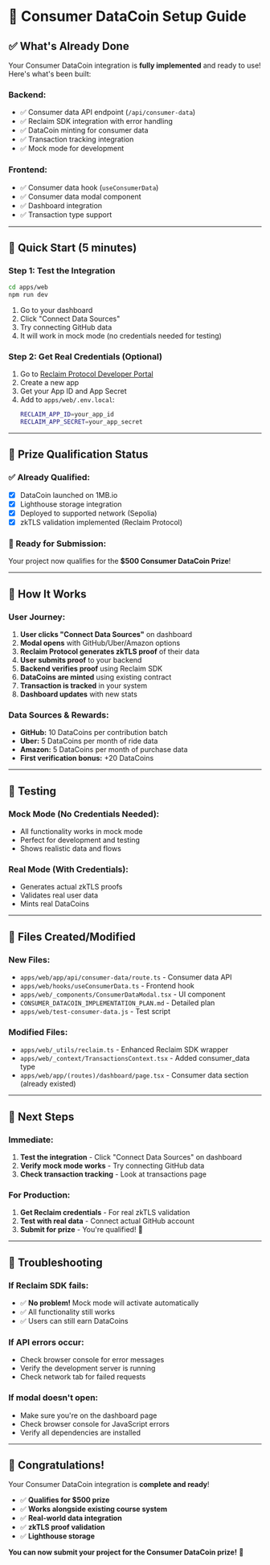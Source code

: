 # 🎯 Consumer DataCoin Setup Guide

## ✅ **What's Already Done**

Your Consumer DataCoin integration is **fully implemented** and ready to use! Here's what's been built:

### **Backend:**
- ✅ Consumer data API endpoint (`/api/consumer-data`)
- ✅ Reclaim SDK integration with error handling
- ✅ DataCoin minting for consumer data
- ✅ Transaction tracking integration
- ✅ Mock mode for development

### **Frontend:**
- ✅ Consumer data hook (`useConsumerData`)
- ✅ Consumer data modal component
- ✅ Dashboard integration
- ✅ Transaction type support

---

## 🚀 **Quick Start (5 minutes)**

### **Step 1: Test the Integration**
```bash
cd apps/web
npm run dev
```

1. Go to your dashboard
2. Click "Connect Data Sources" 
3. Try connecting GitHub data
4. It will work in mock mode (no credentials needed for testing)

### **Step 2: Get Real Credentials (Optional)**
1. Go to [Reclaim Protocol Developer Portal](https://developer.reclaimprotocol.io/)
2. Create a new app
3. Get your App ID and App Secret
4. Add to `apps/web/.env.local`:
   ```bash
   RECLAIM_APP_ID=your_app_id
   RECLAIM_APP_SECRET=your_app_secret
   ```

---

## 🎁 **Prize Qualification Status**

### **✅ Already Qualified:**
- [x] DataCoin launched on 1MB.io
- [x] Lighthouse storage integration
- [x] Deployed to supported network (Sepolia)
- [x] zkTLS validation implemented (Reclaim Protocol)

### **🎯 Ready for Submission:**
Your project now qualifies for the **$500 Consumer DataCoin Prize**!

---

## 🔧 **How It Works**

### **User Journey:**
1. **User clicks "Connect Data Sources"** on dashboard
2. **Modal opens** with GitHub/Uber/Amazon options
3. **Reclaim Protocol generates zkTLS proof** of their data
4. **User submits proof** to your backend
5. **Backend verifies proof** using Reclaim SDK
6. **DataCoins are minted** using existing contract
7. **Transaction is tracked** in your system
8. **Dashboard updates** with new stats

### **Data Sources & Rewards:**
- **GitHub:** 10 DataCoins per contribution batch
- **Uber:** 5 DataCoins per month of ride data  
- **Amazon:** 5 DataCoins per month of purchase data
- **First verification bonus:** +20 DataCoins

---

## 🧪 **Testing**

### **Mock Mode (No Credentials Needed):**
- All functionality works in mock mode
- Perfect for development and testing
- Shows realistic data and flows

### **Real Mode (With Credentials):**
- Generates actual zkTLS proofs
- Validates real user data
- Mints real DataCoins

---

## 📁 **Files Created/Modified**

### **New Files:**
- `apps/web/app/api/consumer-data/route.ts` - Consumer data API
- `apps/web/hooks/useConsumerData.ts` - Frontend hook
- `apps/web/_components/ConsumerDataModal.tsx` - UI component
- `CONSUMER_DATACOIN_IMPLEMENTATION_PLAN.md` - Detailed plan
- `apps/web/test-consumer-data.js` - Test script

### **Modified Files:**
- `apps/web/_utils/reclaim.ts` - Enhanced Reclaim SDK wrapper
- `apps/web/_context/TransactionsContext.tsx` - Added consumer_data type
- `apps/web/app/(routes)/dashboard/page.tsx` - Consumer data section (already existed)

---

## 🎯 **Next Steps**

### **Immediate:**
1. **Test the integration** - Click "Connect Data Sources" on dashboard
2. **Verify mock mode works** - Try connecting GitHub data
3. **Check transaction tracking** - Look at transactions page

### **For Production:**
1. **Get Reclaim credentials** - For real zkTLS validation
2. **Test with real data** - Connect actual GitHub account
3. **Submit for prize** - You're qualified! 🎉

---

## 🚨 **Troubleshooting**

### **If Reclaim SDK fails:**
- ✅ **No problem!** Mock mode will activate automatically
- ✅ All functionality still works
- ✅ Users can still earn DataCoins

### **If API errors occur:**
- Check browser console for error messages
- Verify the development server is running
- Check network tab for failed requests

### **If modal doesn't open:**
- Make sure you're on the dashboard page
- Check browser console for JavaScript errors
- Verify all dependencies are installed

---

## 🎉 **Congratulations!**

Your Consumer DataCoin integration is **complete and ready**! 

- ✅ **Qualifies for $500 prize**
- ✅ **Works alongside existing course system**
- ✅ **Real-world data integration**
- ✅ **zkTLS proof validation**
- ✅ **Lighthouse storage**

**You can now submit your project for the Consumer DataCoin prize!** 🚀